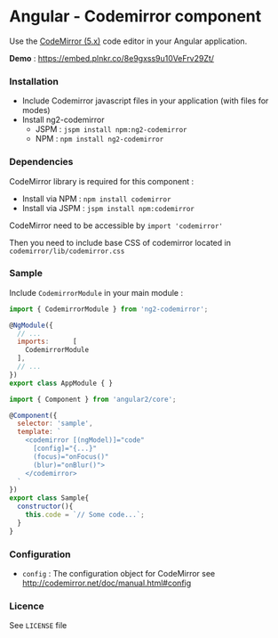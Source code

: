 # Angular - Codemirror component

Use the [CodeMirror (5.x)](http://codemirror.net/) code editor in your Angular application.

**Demo** : https://embed.plnkr.co/8e9gxss9u10VeFrv29Zt/

### <a name="install"></a>Installation

- Include Codemirror javascript files in your application (with files for modes)
- Install ng2-codemirror
  - JSPM : `jspm install npm:ng2-codemirror`
  - NPM : `npm install ng2-codemirror`

### <a name="dependencies"></a>Dependencies
CodeMirror library is required for this component :
  - Install via NPM : `npm install codemirror`
  - Install via JSPM : `jspm install npm:codemirror`

CodeMirror need to be accessible by `import 'codemirror'`

Then you need to include base CSS of codemirror located in `codemirror/lib/codemirror.css`

### <a name="sample"></a>Sample

Include `CodemirrorModule` in your main module :

```javascript
import { CodemirrorModule } from 'ng2-codemirror';

@NgModule({
  // ...
  imports:      [
    CodemirrorModule
  ],
  // ...
})
export class AppModule { }
```

```javascript
import { Component } from 'angular2/core';

@Component({
  selector: 'sample',
  template: `
    <codemirror [(ngModel)]="code"
      [config]="{...}"
      (focus)="onFocus()"
      (blur)="onBlur()">
    </codemirror>
  `
})
export class Sample{
  constructor(){
    this.code = `// Some code...`;
  }
}
```

### <a name="config"></a>Configuration

* `config` : The configuration object for CodeMirror see http://codemirror.net/doc/manual.html#config

### <a name="licence"></a>Licence
See `LICENSE` file
